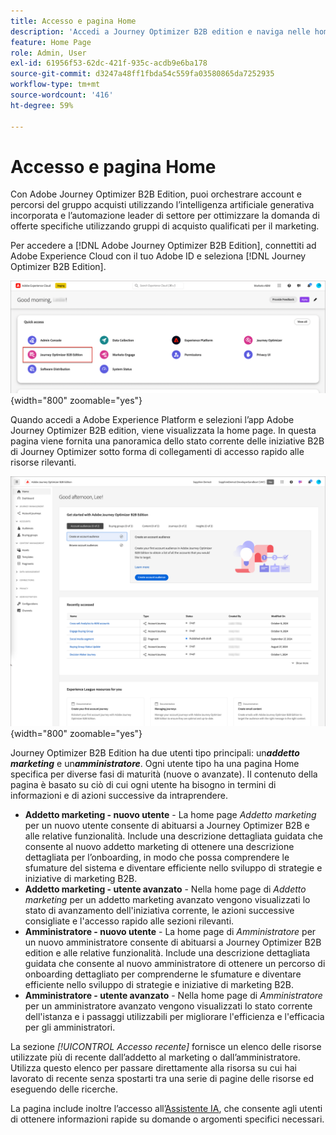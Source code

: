 ```yaml
---
title: Accesso e pagina Home
description: 'Accedi a Journey Optimizer B2B edition e naviga nelle home page personalizzate: visualizzazioni diverse per gli esperti di marketing e gli amministratori, con accesso rapido e AI Assistant.'
feature: Home Page
role: Admin, User
exl-id: 61956f53-62dc-421f-935c-acdb9e6ba178
source-git-commit: d3247a48ff1fbda54c559fa03580865da7252935
workflow-type: tm+mt
source-wordcount: '416'
ht-degree: 59%

---
```


# Accesso e pagina Home

Con Adobe Journey Optimizer B2B Edition, puoi orchestrare account e percorsi del gruppo acquisti utilizzando l’intelligenza artificiale generativa incorporata e l’automazione leader di settore per ottimizzare la domanda di offerte specifiche utilizzando gruppi di acquisto qualificati per il marketing.

<!-- Requirements?
-->
Per accedere a [!DNL Adobe Journey Optimizer B2B Edition], connettiti ad Adobe Experience Cloud con il tuo Adobe ID e seleziona [!DNL Journey Optimizer B2B Edition].

![App Adobe Experience Platform](./assets/experience-cloud-apps.png){width="800" zoomable="yes"}

Quando accedi a Adobe Experience Platform e selezioni l’app Adobe Journey Optimizer B2B edition, viene visualizzata la home page. In questa pagina viene fornita una panoramica dello stato corrente delle iniziative B2B di Journey Optimizer sotto forma di <!-- refined insights and--> collegamenti di accesso rapido alle risorse rilevanti. <!-- It also provides information about the ideal next action to take and where to find the comprehensive set of tutorials and documentation. -->

![Pagina Home di Journey Optimizer B2B Edition](./assets/home-page.png){width="800" zoomable="yes"}

Journey Optimizer B2B Edition ha due utenti tipo principali: un _&#x200B;**addetto marketing**&#x200B;_ e un _&#x200B;**amministratore**&#x200B;_. Ogni utente tipo ha una pagina Home specifica per diverse fasi di maturità (nuove o avanzate). Il contenuto della pagina è basato su ciò di cui ogni utente ha bisogno in termini di informazioni e di azioni successive da intraprendere.

* **Addetto marketing - nuovo utente** - La home page _Addetto marketing_ per un nuovo utente consente di abituarsi a Journey Optimizer B2B e alle relative funzionalità. Include una descrizione dettagliata guidata che consente al nuovo addetto marketing di ottenere una descrizione dettagliata per l’onboarding, in modo che possa comprendere le sfumature del sistema e diventare efficiente nello sviluppo di strategie e iniziative di marketing B2B.
* **Addetto marketing - utente avanzato** - Nella home page di _Addetto marketing_ per un addetto marketing avanzato vengono visualizzati lo stato di avanzamento dell&#39;iniziativa corrente, le azioni successive consigliate e l&#39;accesso rapido alle sezioni rilevanti.
* **Amministratore - nuovo utente** - La home page di _Amministratore_ per un nuovo amministratore consente di abituarsi a Journey Optimizer B2B edition e alle relative funzionalità. Include una descrizione dettagliata guidata che consente al nuovo amministratore di ottenere un percorso di onboarding dettagliato per comprenderne le sfumature e diventare efficiente nello sviluppo di strategie e iniziative di marketing B2B.
* **Amministratore - utente avanzato** - Nella home page di _Amministratore_ per un amministratore avanzato vengono visualizzati lo stato corrente dell&#39;istanza e i passaggi utilizzabili per migliorare l&#39;efficienza e l&#39;efficacia per gli amministratori.

La sezione _[!UICONTROL Accesso recente]_ fornisce un elenco delle risorse utilizzate più di recente dall’addetto al marketing o dall’amministratore. Utilizza questo elenco per passare direttamente alla risorsa su cui hai lavorato di recente senza spostarti tra una serie di pagine delle risorse ed eseguendo delle ricerche.

La pagina include inoltre l’accesso all’[Assistente IA](./ai-assistant/ai-assistant-overview.md), che consente agli utenti di ottenere informazioni rapide su domande o argomenti specifici necessari.<!-- and to obtain specific recommendations for their challenges or objectives-->

<!-- 

## Marketer - new user

The Marketer home page for a new user consists of three rows that assist the marketer in getting accustomed to Journey Optimizer B2B and its capabilities. It also provides a view of the latest journeys that have been created, which can serve as a starting point for a new user.

The first row consists of a guided walkthrough for the new marketer to obtain an onboarding walkthrough so that they can understand the nuances of the system and become efficient in developing B2B marketing strategies and initiatives.

The second row consists of the recent AJO B2B journeys that have been created across the platform so that the marketer can get inspiration for the best practices to create an account journey.

The third row consists of the learning resources that can help a marketer gain more information on a specific topic.

## Marketer - advanced user

The Marketer home page for an advanced marketer consists of four rows that assists the marketer in obtaining more information on the current progress of the initiatives and on specific actions and on the next best action to be taken along with quick access to relevant sections.

The first row consists of the next set of actions that a B2B marketer can take based on the previous actions taken and the current state of the initiative, which provides a prompt for the user to make the next move that would align to the objective of the initiatives and help them reach the goals quickly.

The second row consists of the most recent assets accessed by the marketer to make it easier for the marketer to locate them and make updates to the same.

The third row consists of the Key Performance Indicators that can help the marketer gauge the overall performance of the marketing initiatives.

The fourth row consists of the learning resources that can help a marketer gain more information on a specific topic.

## Administrator - new user

The _Admin_ home page for a new administrator consists of three rows that assists the administrator in getting accustomed to Journey Optimizer B2B Edition and its capabilities, and provides a view of the latest journeys that have been created that can serve as a starting point for a new user.

The first row consists of a guided walkthrough for the new marketer to obtain a step-by-step onboarding journey to understand the nuances of the system and become efficient in developing B2B marketing strategies and initiatives with AJO B2B.

The second row consists of the recent assets used by the B2B marketers in a single table to make it easier for the administrator to know which assets are currently under focus.

The third row consists of the learning resources that would help an administrator gain more information on a specific topic.

## Administrator - advanced user

The _Admin_ home page for an advanced administrator consists of four rows that assists the administrator in obtaining more information about the current status of the instance and on specific actions that can be taken to make it more efficient and effective for the marketers.

The first row consists of the next set of actions that an administrator can take based on the previous actions taken and the current state of the instance. It serves as a prompt for the administrator to make the necessary updates to the parameters of the instances such as user permissions or any specific module configurations.

The second row consists of the recent assets used by the B2B marketers in a single table to make it easier for the administrator to know which assets are currently under focus.

The third row consists of the Key Performance Indicators that would help the administrators gauge the progress of the instance in terms of operational parameters such as users and usage.

The fourth row consists of the learning resources that would help the administrator gain more information on a specific topic.

-->